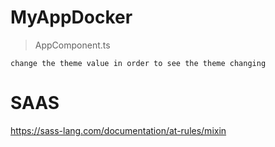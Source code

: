 # MyAppDocker

> AppComponent.ts
```
change the theme value in order to see the theme changing
```

# SAAS
https://sass-lang.com/documentation/at-rules/mixin
